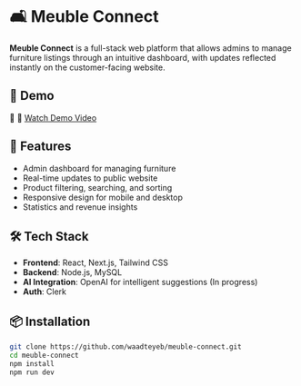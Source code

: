 # 🛋️ Meuble Connect

**Meuble Connect** is a full-stack web platform that allows admins to manage furniture listings through an intuitive dashboard, with updates reflected instantly on the customer-facing website.

## 🔗 Demo

🎥 🎥 [Watch Demo Video](https://youtu.be/0fr0HCvMUtw)

## 🚀 Features

- Admin dashboard for managing furniture
- Real-time updates to public website
- Product filtering, searching, and sorting
- Responsive design for mobile and desktop
- Statistics and revenue insights

## 🛠️ Tech Stack

- **Frontend**: React, Next.js, Tailwind CSS
- **Backend**: Node.js, MySQL
- **AI Integration**: OpenAI for intelligent suggestions (In progress)
- **Auth**: Clerk

## 📦 Installation

```bash
git clone https://github.com/waadteyeb/meuble-connect.git
cd meuble-connect
npm install
npm run dev
```
